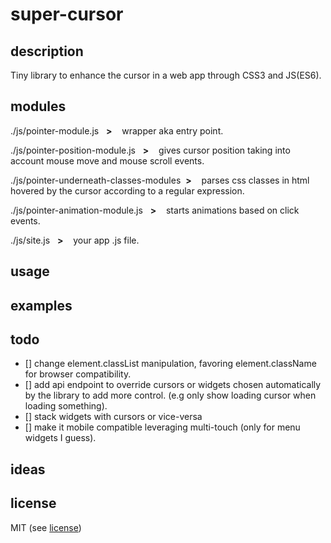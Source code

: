 # super-cursor

## description
Tiny library to enhance the cursor in a web app through CSS3 and JS(ES6).

## modules

./js/pointer-module.js &nbsp;&nbsp;**>** &nbsp;&nbsp; wrapper aka entry point.

./js/pointer-position-module.js &nbsp;&nbsp;**>** &nbsp;&nbsp; gives cursor position taking into account mouse move and mouse scroll events.

./js/pointer-underneath-classes-modules&nbsp;&nbsp;**>** &nbsp;&nbsp; parses css classes in html hovered by the cursor according to a regular expression.

./js/pointer-animation-module.js &nbsp;&nbsp;**>** &nbsp;&nbsp; starts animations based on click events.

./js/site.js &nbsp;&nbsp;**>** &nbsp;&nbsp; your app .js file.

## usage

## examples

## todo

- [] change element.classList manipulation, favoring element.className for browser compatibility.
- [] add api endpoint to override cursors or widgets chosen automatically by the library to add more control. (e.g only show loading cursor when loading something).
- [] stack widgets with cursors or vice-versa
- [] make it mobile compatible leveraging multi-touch (only for menu widgets I guess).


## ideas




## license
MIT (see [license](license))
